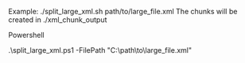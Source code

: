 Example:
./split_large_xml.sh path/to/large_file.xml
The chunks will be created in ./xml_chunk_output

Powershell

.\split_large_xml.ps1 -FilePath "C:\path\to\large_file.xml"
